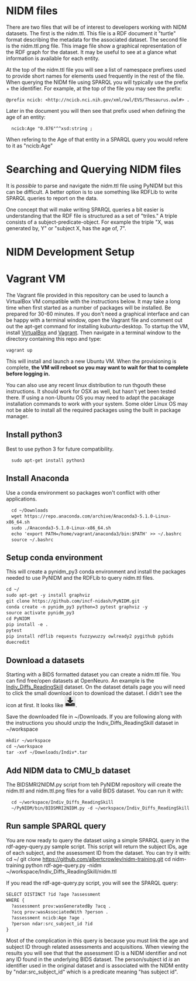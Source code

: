 # NIDM files
There are two files that will be of interest to developers working with NIDM datasets. The first is the nidm.ttl. This file is a RDF document it "turtle" format describing the metadata for the associated dataset. The second file is the nidm.ttl.png file. This image file show a graphical representation of the RDF graph for the dataset. It may be useful to see at a glance what information is available for each entity.

At the top of the nidm.ttl file you will see a list of namespace prefixes used to provide short names for elements used frequently in the rest of the file. When querying the NIDM file using SPARQL you will typically use the prefix + the identifier. For example, at the top of the file you may see the prefix:

	@prefix ncicb: <http://ncicb.nci.nih.gov/xml/owl/EVS/Thesaurus.owl#> .
   
Later in the document you will then see that prefix used when defining the age of an entity:

      ncicb:Age "0.876"^^xsd:string ;
      
When refering to the Age of that entity in a SPARQL query you would refere to it as "ncicb:Age"

# Searching and Querying NIDM files
It is _possible_ to parse and navigate the nidm.ttl file using PyNIDM but this can be difficult. A better option is to use something like RDFLib to write SPARQL queries to report on the data.

One concept that will make writing SPARQL queries a bit easier is understanding that the RDF file is structured as a set of "triles." A triple consists of a subject-predicate-object. For example the triple "X, was generated by, Y" or "subject X, has the age of, 7". 


# NIDM Development Setup

# Vagrant VM
The Vagrant file provided in this repository can be used to launch a VirtualBox VM compatible with the instructions below. It may take a long time when first started as a number of packages will be installed. Be prepared for 30-60 minutes. If you don't need a  graphical interface and can be happy with a terminal window, open the Vagrant file and comment out out the apt-get command for installing kubuntu-desktop. To startup the VM, install [VirtualBox](https://www.virtualbox.org/wiki/Downloads) and [Vagrant](https://www.vagrantup.com/downloads.html). Then navigate in a terminal window to the directory containing this repo and type:

	vagrant up

This will install and launch a new Ubuntu VM. When the provisioning is complete, **the VM will reboot so you may want to wait for that to complete before logging in.** 

You can also use any recent linux distribution to run thgouth these instructions. It should work for OSX as well, but hasn't yet been tested there. If using a non-Ubuntu OS you may need to adapt the pacakage installation commands to work with your system. Some older Linux OS may not be able to install all the required packages using the built in package manager. 


## Install python3
Best to use python 3 for future compatibility. 

	  sudo apt-get install python3

## Install Anaconda
Use a conda environment so packages won't conflict with other applications.

	  cd ~/Downloads
	  wget https://repo.anaconda.com/archive/Anaconda3-5.1.0-Linux-x86_64.sh
	  sudo ./Anaconda3-5.1.0-Linux-x86_64.sh
	  echo 'export PATH=/home/vagrant/anaconda3/bin:$PATH' >> ~/.bashrc
	  source ~/.bashrc


## Setup conda environment
This will create a pynidm_py3 conda environment and install the packages needed to use PyNIDM and the RDFLib to query nidm.ttl files.

	cd ~/
	sudo apt-get -y install graphviz
	git clone https://github.com/incf-nidash/PyNIDM.git
	conda create -n pynidm_py3 python=3 pytest graphviz -y
	source activate pynidm_py3
	cd PyNIDM
	pip install -e .
	pytest
	pip install rdflib requests fuzzywuzzy owlready2 pygithub pybids duecredit

## Download a datasets
Starting with a BIDS formatted dataset you can create a nidm.ttl file. You can find free/open datasets at OpenNeuro. An example is the [Indiv_Diffs_ReadingSkill](https://openneuro.org/datasets/ds001365/versions/00001) dataset. On the dataset details page you will need to click the small download icon to download the dataset. I didn't see the icon at first. It looks like ![download icon](https://raw.githubusercontent.com/albertcrowley/nidm-training/master/download-icon.png).   

Save the downloaded file in ~/Downloads. If you are following along with the instructions you should unzip the Indiv_Diffs_ReadingSkill dataset in ~/workspace

	mkdir ~/workspace
	cd ~/workspace
	tar -xvf ~/Downloads/Indiv*.tar

## Add NIDM data to CMU_b dataset
The BIDSMRI2NIDM.py script from teh PyNIDM repository will create the nidm.ttl and nidm.ttl.png files for a valid BIDS dataset. You can run it with:

      cd ~/workspace/Indiv_Diffs_ReadingSkill
      ~/PyNIDM/bin/BIDSMRI2NIDM.py -d ~/workspace/Indiv_Diffs_ReadingSkill

## Run sample SPARQL query
You are now ready to query the dataset using a simple SPARQL query in the rdf-agey-query.py sample script. This script will return the subject IDs, age of each subject, and the assessment ID from the dataset. You can try it with:
   cd ~/
   git clone https://github.com/albertcrowley/nidm-training.git
   cd nidm-training
   python rdf-age-query.py -nidm ~/workspace/Indiv_Diffs_ReadingSkill/nidm.ttl

If you read the rdf-age-query.py script, you will see the SPARQL query:
	
	SELECT DISTINCT ?id ?age ?assessment   
	WHERE {
	  ?assessment prov:wasGeneratedBy ?acq .
	  ?acq prov:wasAssociatedWith ?person .
	  ?assessment ncicb:Age ?age .
	  ?person ndar:src_subject_id ?id
	}
	
Most of the complication in this query is because you must link the age and subject ID through related assessments and acquisitions. When viewing the results you will see that that the assessment ID is a NIDM identifier and not any ID found in the underlying BIDS dataset. The person/subject id _is_ an identifier used in the original dataset and is associated with the NIDM entity by "ndar:src_subject_id" which is a predicate meaning "has subject id".
